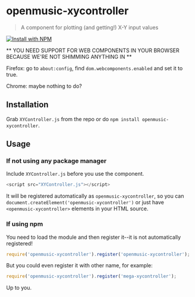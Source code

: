 # openmusic-xycontroller

> A component for plotting (and getting!) X-Y input values

[![Install with NPM](https://nodei.co/npm/openmusic-xycontroller.png?downloads=true&stars=true)](https://nodei.co/npm/openmusic-xycontroller/)

** YOU NEED SUPPORT FOR WEB COMPONENTS IN YOUR BROWSER BECAUSE WE'RE NOT SHIMMING ANYTHING IN **

Firefox: go to `about:config`, find `dom.webcomponents.enabled` and set it to true.

Chrome: maybe nothing to do?

## Installation

Grab `XYController.js` from the repo or do `npm install openmusic-xycontroller`.

## Usage

### If not using any package manager

Include `XYController.js` before you use the component.

```javascript
<script src="XYController.js"></script>
```

It will be registered automatically as `openmusic-xycontroller`, so you can `document.createElement('openmusic-xycontroller')` or just have `<openmusic-xycontroller>` elements in your HTML source.

### If using npm

You need to load the module and then register it--it is not automatically registered!

```javascript
require('openmusic-xycontroller').register('openmusic-xycontroller');
```

But you could even register it with other name, for example:

```javascript
require('openmusic-xycontroller').register('mega-xycontroller');
```

Up to you.


